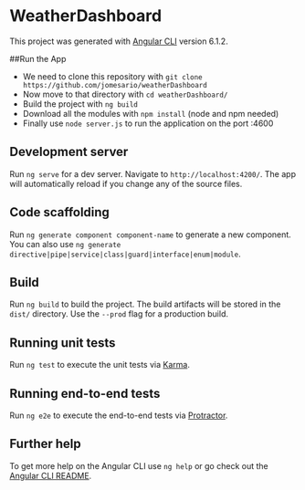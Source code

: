 # WeatherDashboard

This project was generated with [Angular CLI](https://github.com/angular/angular-cli) version 6.1.2.

##Run the App

* We need to clone this repository with `git clone https://github.com/jomesario/weatherDashboard`
* Now move to that directory with `cd weatherDashboard/`
* Build the project with `ng build`
* Download all the modules with `npm install` (node and npm needed)
* Finally use `node server.js` to run the application on the port :4600

## Development server

Run `ng serve` for a dev server. Navigate to `http://localhost:4200/`. The app will automatically reload if you change any of the source files.

## Code scaffolding

Run `ng generate component component-name` to generate a new component. You can also use `ng generate directive|pipe|service|class|guard|interface|enum|module`.

## Build

Run `ng build` to build the project. The build artifacts will be stored in the `dist/` directory. Use the `--prod` flag for a production build.

## Running unit tests

Run `ng test` to execute the unit tests via [Karma](https://karma-runner.github.io).

## Running end-to-end tests

Run `ng e2e` to execute the end-to-end tests via [Protractor](http://www.protractortest.org/).

## Further help

To get more help on the Angular CLI use `ng help` or go check out the [Angular CLI README](https://github.com/angular/angular-cli/blob/master/README.md).
